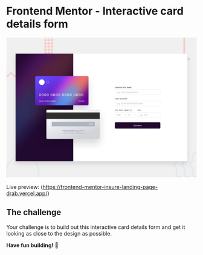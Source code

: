 # Frontend Mentor - Interactive card details form

![Design preview for the Interactive card details form coding challenge](./design/desktop-preview.jpg)

Live preview:
(https://frontend-mentor-insure-landing-page-drab.vercel.app/)

## The challenge

Your challenge is to build out this interactive card details form and get it looking as close to the design as possible.

**Have fun building!** 🚀
